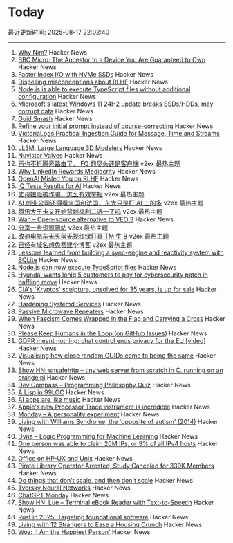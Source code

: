 # Today

最近更新时间: 2025-08-17 22:02:40

--- 
1. [Why Nim?](https://undefined.pyfy.ch/why-nim) Hacker News
2. [BBC Micro: The Ancestor to a Device You Are Guaranteed to Own](https://retrogamecoders.com/bbc-micro-the-ancestor-to-a-device-you-are-guaranteed-to-own/) Hacker News
3. [Faster Index I/O with NVMe SSDs](https://www.marginalia.nu/log/a_123_index_io/) Hacker News
4. [Dispelling misconceptions about RLHF](https://aerial-toothpaste-34a.notion.site/How-OpenAI-Misled-You-on-RLHF-1f83f742d9dd80a68129d06503464aff) Hacker News
5. [Node.js is able to execute TypeScript files without additional configuration](https://nodejs.org/en/blog/release/v22.18.0) Hacker News
6. [Microsoft's latest Windows 11 24H2 update breaks SSDs/HDDs, may corrupt data](https://www.neowin.net/news/report-microsofts-latest-windows-11-24h2-update-breaks-ssdshdds-may-corrupt-your-data/) Hacker News
7. [Guid Smash](https://www.guidsmash.com) Hacker News
8. [Refine your initial prompt instead of course-correcting](https://elite-ai-assisted-coding.dev/p/refine-your-initial-prompt-instead-of-course-correcting) Hacker News
9. [VictoriaLogs Practical Ingestion Guide for Message, Time and Streams](https://victoriametrics.com/blog/victorialogs-concepts-message-time-stream/index.html) Hacker News
10. [LL3M: Large Language 3D Modelers](https://threedle.github.io/ll3m/) Hacker News
11. [Nuvistor Valves](http://www.r-type.org/articles/art-150.htm) Hacker News
12. [再也不折腾旁路由了， FQ 的尽头还是客户端](https://www.v2ex.com/t/1152993) v2ex 最热主题
13. [Why LinkedIn Rewards Mediocrity](https://www.elliotcsmith.com/linkedin-toxic-mediocrity/) Hacker News
14. [OpenAI Misled You on RLHF](https://aerial-toothpaste-34a.notion.site/How-OpenAI-Misled-You-on-RLHF-1f83f742d9dd80a68129d06503464aff) Hacker News
15. [IQ Tests Results for AI](https://www.trackingai.org/home) Hacker News
16. [丈母娘险被诈骗，怎么有效举报](https://www.v2ex.com/t/1152978) v2ex 最热主题
17. [AI 创业公司还得看米国和法国，东大只是打 AI 工的多](https://www.v2ex.com/t/1152951) v2ex 最热主题
18. [腾讯大王卡又开始背刺福利二选一了吗](https://www.v2ex.com/t/1152928) v2ex 最热主题
19. [Wan – Open-source alternative to VEO 3](https://github.com/Wan-Video/Wan2.2) Hacker News
20. [分享一些资源网站](https://www.v2ex.com/t/1152949) v2ex 最热主题
21. [改速电瓶车无头盔无视红绿灯真 TM 牛 B](https://www.v2ex.com/t/1152944) v2ex 最热主题
22. [已经有域名想免费建个博客](https://www.v2ex.com/t/1152920) v2ex 最热主题
23. [Lessons learned from building a sync-engine and reactivity system with SQLite](https://www.finkelstein.fr/sqlite-sync-engine-with-reactivity) Hacker News
24. [Node.js can now execute TypeScript files](https://nodejs.org/en/blog/release/v22.18.0) Hacker News
25. [Hyundai wants loniq 5 customers to pay for cybersecurity patch in baffling move](https://www.neowin.net/news/hyundai-wants-ioniq-5-customers-to-pay-for-cybersecurity-patch-in-baffling-move/) Hacker News
26. [CIA's 'Kryptos' sculpture, unsolved for 35 years, is up for sale](https://www.washingtonpost.com/entertainment/art/2025/08/14/kryptos-code-k4-solution-jim-sanborn-auction) Hacker News
27. [Hardening Systemd Services](https://us.jlcarveth.dev/post/hardening-systemd.md) Hacker News
28. [Passive Microwave Repeaters](https://computer.rip/2025-08-16-passive-microwave-repeaters.html) Hacker News
29. [When Fascism Comes Wrapped in the Flag and Carrying a Cross](https://wisewolfmedia.substack.com/p/it-cant-happen-here-sinclair-lewis) Hacker News
30. [Please Keep Humans in the Loop (on GitHub Issues)](https://github.com/microsoft/vscode/issues/261976) Hacker News
31. [GDPR meant nothing: chat control ends privacy for the EU [video]](https://www.youtube.com/watch?v=3NyUgv6dpJc) Hacker News
32. [Visualising how close random GUIDs come to being the same](https://www.guidsmash.com) Hacker News
33. [Show HN: unsafehttp – tiny web server from scratch in C, running on an orange pi](http://unsafehttp.benren.au) Hacker News
34. [Dev Compass – Programming Philosophy Quiz](https://treeform.github.io/devcompas/) Hacker News
35. [A Lisp in 99LOC](https://github.com/Robert-van-Engelen/tinylisp) Hacker News
36. [AI apps are like music](https://aimode.substack.com/p/ai-apps-are-like-music) Hacker News
37. [Apple's new Processor Trace instrument is incredible](https://victorwynne.com/processor-trace-instrument/) Hacker News
38. [Monday – A personality experiment](https://chatgpt.com/g/g-67ec3b78892481918c89067962526695-monday) Hacker News
39. [Living with Williams Syndrome, the 'opposite of autism' (2014)](https://www.bbc.com/news/health-26888280) Hacker News
40. [Dyna – Logic Programming for Machine Learning](https://dyna.org/) Hacker News
41. [One person was able to claim 20M IPs, or 9% of all IPv4 hosts](https://lists.nanog.org/archives/list/nanog@lists.nanog.org/thread/MMCCEQKA4UPGGWFWEBWLYKHTYCAOQIZS/#MMCCEQKA4UPGGWFWEBWLYKHTYCAOQIZS) Hacker News
42. [Office on HP-UX and Unix](https://www.openpa.net/hp-ux_office.html) Hacker News
43. [Pirate Library Operator Arrested, Study Canceled for 330K Members](https://torrentfreak.com/pirate-library-operator-arrested-study-canceled-for-330k-members-250814/) Hacker News
44. [Do things that don't scale, and then don't scale](https://derwiki.medium.com/do-things-that-dont-scale-and-then-don-t-scale-9fd2cd7e2156) Hacker News
45. [Tversky Neural Networks](https://gonzoml.substack.com/p/tversky-neural-networks) Hacker News
46. [ChatGPT Monday](https://chatgpt.com/g/g-67ec3b78892481918c89067962526695-monday) Hacker News
47. [Show HN: Lue – Terminal eBook Reader with Text-to-Speech](https://github.com/superstarryeyes/lue) Hacker News
48. [Rust in 2025: Targeting foundational software](https://smallcultfollowing.com/babysteps/blog/2025/03/10/rust-2025-intro/) Hacker News
49. [Living with 12 Strangers to Ease a Housing Crunch](http://www.bloomberg.com/news/articles/2025-08-15/cohousing-in-europe-is-helping-ease-the-housing-crunch) Hacker News
50. [Woz: 'I Am the Happiest Person'](https://daringfireball.net/linked/2025/08/15/woz-on-slashdot) Hacker News
